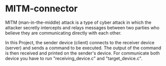 # MITM-connector
MITM (man-in-the-middle) attack is a type of cyber attack in which the attacker secretly intercepts and relays messages between two parties who believe they are communicating directly with each other.

In this Project, the sender device (client) connects to the receiver device (server) and sends a command to be executed. The output of the command is then received and printed on the sender's device. For communicate both device you have to run "receiving_device.c" and "target_device.c".
